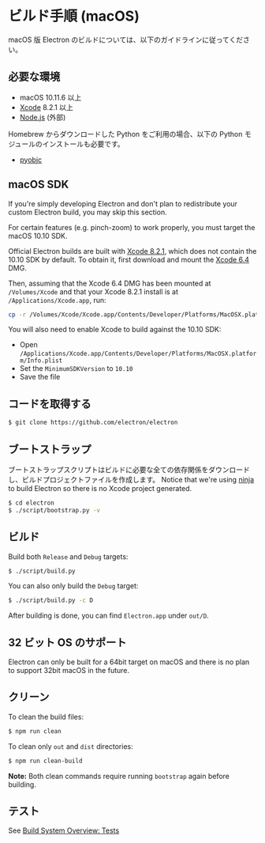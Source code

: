 # ビルド手順 (macOS)

macOS 版 Electron のビルドについては、以下のガイドラインに従ってください。

## 必要な環境

- macOS 10.11.6 以上
- [Xcode](https://developer.apple.com/technologies/tools/) 8.2.1 以上
- [Node.js](http://nodejs.org) (外部)

Homebrew からダウンロードした Python をご利用の場合、以下の Python モジュールのインストールも必要です。

- [pyobjc](https://pythonhosted.org/pyobjc/install.html)

## macOS SDK

If you're simply developing Electron and don't plan to redistribute your custom Electron build, you may skip this section.

For certain features (e.g. pinch-zoom) to work properly, you must target the macOS 10.10 SDK.

Official Electron builds are built with [Xcode 8.2.1](http://adcdownload.apple.com/Developer_Tools/Xcode_8.2.1/Xcode_8.2.1.xip), which does not contain the 10.10 SDK by default. To obtain it, first download and mount the [Xcode 6.4](http://developer.apple.com/devcenter/download.action?path=/Developer_Tools/Xcode_6.4/Xcode_6.4.dmg) DMG.

Then, assuming that the Xcode 6.4 DMG has been mounted at `/Volumes/Xcode` and that your Xcode 8.2.1 install is at `/Applications/Xcode.app`, run:

```sh
cp -r /Volumes/Xcode/Xcode.app/Contents/Developer/Platforms/MacOSX.platform/Developer/SDKs/MacOSX10.10.sdk /Applications/Xcode.app/Contents/Developer/Platforms/MacOSX.platform/Developer/SDKs/
```

You will also need to enable Xcode to build against the 10.10 SDK:

- Open `/Applications/Xcode.app/Contents/Developer/Platforms/MacOSX.platform/Info.plist`
- Set the `MinimumSDKVersion` to `10.10`
- Save the file

## コードを取得する

```sh
$ git clone https://github.com/electron/electron
```

## ブートストラップ

ブートストラップスクリプトはビルドに必要な全ての依存関係をダウンロードし、ビルドプロジェクトファイルを作成します。 Notice that we're using [ninja](https://ninja-build.org/) to build Electron so there is no Xcode project generated.

```sh
$ cd electron
$ ./script/bootstrap.py -v
```

## ビルド

Build both `Release` and `Debug` targets:

```sh
$ ./script/build.py
```

You can also only build the `Debug` target:

```sh
$ ./script/build.py -c D
```

After building is done, you can find `Electron.app` under `out/D`.

## 32 ビット OS のサポート

Electron can only be built for a 64bit target on macOS and there is no plan to support 32bit macOS in the future.

## クリーン

To clean the build files:

```sh
$ npm run clean
```

To clean only `out` and `dist` directories:

```sh
$ npm run clean-build
```

**Note:** Both clean commands require running `bootstrap` again before building.

## テスト

See [Build System Overview: Tests](build-system-overview.md#tests)